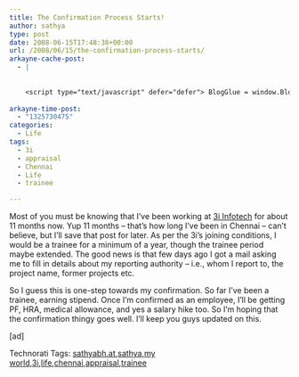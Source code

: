 ```yaml
---
title: The Confirmation Process Starts!
author: sathya
type: post
date: 2008-06-15T17:48:38+00:00
url: /2008/06/15/the-confirmation-process-starts/
arkayne-cache-post:
  - |
    
    
    <script type="text/javascript" defer="defer"> BlogGlue = window.BlogGlue || window.Arkayne || {}; BlogGlue.baseurl = 'http://www.blogglue.com'; BlogGlue.go = function(e, a, cid, gid) { var id = a.getAttribute('id'); var orig = a.getAttribute('href'); var target = a.getAttribute('target'); var redir = [BlogGlue.baseurl, 'link', cid, gid, ''].join('/'); redir += '?ts=' + Math.random(); redir += '&amp;url=' + escape(a.href); a.setAttribute('href', redir); setTimeout('BlogGlue.restore("' + id + '", "' + orig + '")', 0); return true; }; BlogGlue.restore = function(id, orig) { var a = document.getElementById(id); if (a) a.setAttribute('href', orig); }; </script> <div class="blogglue_plugin" style="display:block;margin:5px 0px 20px 0px;"> <h3 class="blogglue-header blogglue-inner"> More From sathyabhat </h3> <ul class="blogglue-links blogglue-inner"> <li id="blogglue-inner-1"><a href="http://sathyabh.at/2008/09/21/onsite-opportunity-beckons/?utm_source=BlogGlue_network&amp;utm_medium=BlogGlue_Plugin" id="blogglue-2942168" target="_parent" onclick="return BlogGlue.go(event, this, 2942195, 2942168);" title="Onsite opportunity beckons » My World">Onsite opportunity beckons » My World</a></li> <li id="blogglue-inner-2"><a href="http://sathyabh.at/2008/01/15/the-reason-why-my-room-was-raided/?utm_source=BlogGlue_network&amp;utm_medium=BlogGlue_Plugin" id="blogglue-2956333" target="_parent" onclick="return BlogGlue.go(event, this, 2942195, 2956333);" title="The reason why my room was raided » My World">The reason why my room was raided » My World</a></li> <li id="blogglue-inner-3"><a href="http://sathyabh.at/2008/01/27/the-week-that-was/?utm_source=BlogGlue_network&amp;utm_medium=BlogGlue_Plugin" id="blogglue-2947644" target="_parent" onclick="return BlogGlue.go(event, this, 2942195, 2947644);" title="The week that was » My World">The week that was » My World</a></li> </ul> <div class="blogglue-footer" style="margin:10px 0px;display:block !important"> <a href="http://www.blogglue.com/12928-ab7e24be6f12e678fc1a468df18f3f3f/?utm_source=BlogGlue%20Plugin&amp;utm_medium=Recommend&amp;utm_campaign=Plugin&amp;coupon=SATHYABHAT&amp;blogglue_page=2942195" target="_blank" style="text-decoration:none !important;"> <img src="http://www.gravatar.com/avatar.php?default=%2F%2Fs3.amazonaws.com%2Farkayne-media%2Fimg%2Fprofile%2Fdefault_sm.png&amp;size=24&amp;gravatar_id=1375f202e61682cc4963295f4b0430dc" width="24" height="24" border="0" alt="Blog Margeting Related Posts Plugin For sathyabhat" style="display:inline;margin: 0 5px 0 10px; border:1px solid #AAA; width: 24px !important; height: 24px; !important;"/><span style="position:relative;top:-8px;font-family:'Trebuchet MS'; font-size: 0.8em;">Ask <strong>sathyabhat</strong> To Recommend Your Posts</span> </a> <img class="blogglue-hit" style="border:none;left:-9999px;position:absolute;" src="http://www.blogglue.com/widget/hit/2942195.GIF" border="0" alt="Blog Marketing Related Posts Plugin Counter" /> </div> </div>
    
arkayne-time-post:
  - "1325730475"
categories:
  - Life
tags:
  - 3i
  - appraisal
  - Chennai
  - Life
  - trainee

---
```

Most of you must be knowing that I’ve been working at <a href="http://www.3i-infotech.com/" target="_blank">3i Infotech</a> for about 11 months now. Yup 11 months – that’s how long I’ve been in Chennai – can’t believe, but I’ll save that post for later. As per the 3i’s joining conditions, I would be a trainee for a minimum of a year, though the trainee period maybe extended. The good news is that few days ago I got a mail asking me to fill in details about my reporting authority – i.e., whom I report to, the project name, former projects etc.

So I guess this is one-step towards my confirmation. So far I’ve been a trainee, earning stipend. Once I’m confirmed as an employee, I’ll be getting PF, HRA, medical allowance, and yes a salary hike too. So I’m hoping that the confirmation thingy goes well. I’ll keep you guys updated on this.

[ad]

<div id="scid:0767317B-992E-4b12-91E0-4F059A8CECA8:7ceb2803-604d-42b9-ab06-8a810d7c9b8c" class="wlWriterSmartContent" style="padding-right: 0px; display: inline; padding-left: 0px; float: none; padding-bottom: 0px; margin: 0px; padding-top: 0px">
  Technorati Tags: <a rel="tag" href="http://technorati.com/tags/sathyabh.at">sathyabh.at</a>,<a rel="tag" href="http://technorati.com/tags/sathya">sathya</a>,<a rel="tag" href="http://technorati.com/tags/my+world">my world</a>,<a rel="tag" href="http://technorati.com/tags/3i">3i</a>,<a rel="tag" href="http://technorati.com/tags/life">life</a>,<a rel="tag" href="http://technorati.com/tags/chennai">chennai</a>,<a rel="tag" href="http://technorati.com/tags/appraisal">appraisal</a>,<a rel="tag" href="http://technorati.com/tags/trainee">trainee</a>
</div>